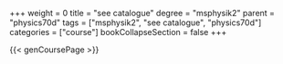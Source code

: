 +++
weight = 0
title = "see catalogue"
degree = "msphysik2"
parent = "physics70d"
tags = ["msphysik2", "see catalogue", "physics70d"]
categories = ["course"]
bookCollapseSection = false
+++

{{< genCoursePage >}}

